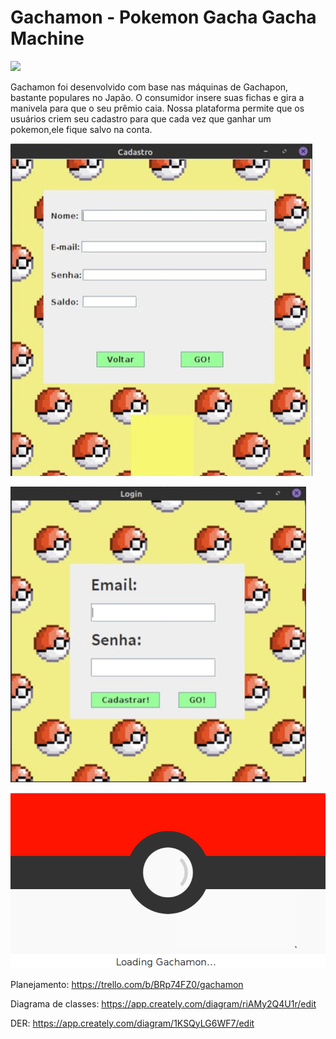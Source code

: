# Gachamon - Pokemon Gacha Gacha Machine

![](https://raw.githubusercontent.com/eeikee/Gachamon/master/res/logo.png)

Gachamon foi desenvolvido com base nas máquinas de Gachapon, bastante populares no Japão. O consumidor insere suas fichas e gira a manivela para que o seu prêmio caia.
Nossa plataforma permite que os usuários criem seu cadastro para que cada vez que ganhar um pokemon,ele fique salvo na conta.

![](https://github.com/nathaliyukari/Gachamon/blob/master/Gachamon-cadastro.png?raw=true)

![](https://github.com/nathaliyukari/Gachamon/blob/master/Gachamon-login.png?raw=true)

![](https://github.com/nathaliyukari/Gachamon/blob/master/Gachamon-loading.png?raw=true)

Planejamento:
https://trello.com/b/BRp74FZ0/gachamon

Diagrama de classes:
https://app.creately.com/diagram/riAMy2Q4U1r/edit

DER:
https://app.creately.com/diagram/1KSQyLG6WF7/edit
